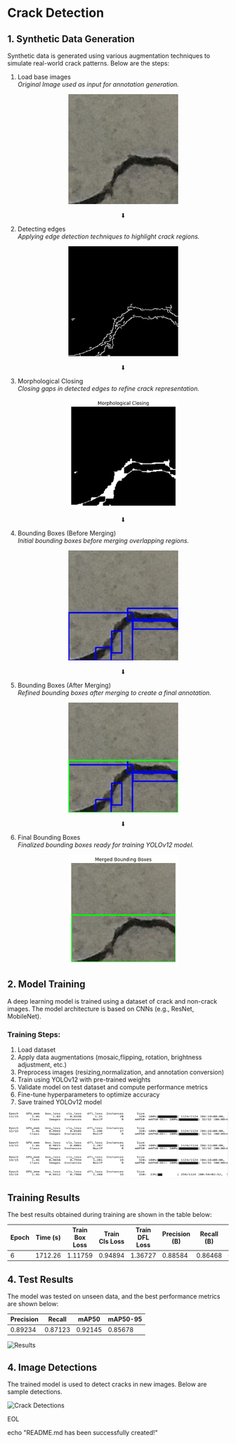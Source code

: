 
# Crack Detection

## 1. Synthetic Data Generation
Synthetic data is generated using various augmentation techniques to simulate real-world crack patterns. Below are the steps:

1. Load base images  
   *Original Image used as input for annotation generation.*  
   <p align="center">
       <img src="assets/a.jpg" alt="Original Image" width="250" height="250">
   </p>  
   <p align="center">⬇</p>  
2. Detecting edges  
   *Applying edge detection techniques to highlight crack regions.*  
   <p align="center">
       <img src="assets/b.jpg" alt="Edge Detection" width="250" height="250">
   </p>  
   <p align="center">⬇</p>  
3. Morphological Closing  
   *Closing gaps in detected edges to refine crack representation.*  
   <p align="center">
       <img src="assets/c.png" alt="Morphological Closing" width="250" height="250">
   </p>  
   <p align="center">⬇</p>  
4. Bounding Boxes (Before Merging)  
   *Initial bounding boxes before merging overlapping regions.*  
   <p align="center">
       <img src="assets/d.jpg" alt="Bounding Boxes Before Merging" width="250" height="250">
   </p>  
   <p align="center">⬇</p>  
5. Bounding Boxes (After Merging)  
   *Refined bounding boxes after merging to create a final annotation.*  
   <p align="center">
       <img src="assets/e.jpg" alt="Bounding Boxes After Merging" width="250" height="250">
   </p>  
   <p align="center">⬇</p>  
6. Final Bounding Boxes  
   *Finalized bounding boxes ready for training YOLOv12 model.*  
   <p align="center">
       <img src="assets/f.png" alt="Final Bounding Boxes" width="250" height="250">
   </p>  


## 2. Model Training
A deep learning model is trained using a dataset of crack and non-crack images. The model architecture is based on CNNs (e.g., ResNet, MobileNet).

### Training Steps:
1. Load dataset
2. Apply data augmentations (mosaic,flipping, rotation, brightness adjustment, etc.)
3. Preprocess images (resizing,normalization, and annotation conversion)
4. Train using YOLOv12 with pre-trained weights
5. Validate model on test dataset and compute performance metrics
6. Fine-tune hyperparameters to optimize accuracy
7. Save trained YOLOv12 model

<p align="center">
    <img src="assets/model_training.png" alt="Model Training Process" width="550" height="150">
</p>

## Training Results
The best results obtained during training are shown in the table below:

| Epoch | Time (s) | Train Box Loss | Train Cls Loss | Train DFL Loss | Precision (B) | Recall (B) | mAP50 (B) | mAP50-95 (B) | Val Box Loss | Val Cls Loss | Val DFL Loss |
|-------|---------|---------------|---------------|---------------|--------------|-----------|-----------|-------------|--------------|--------------|--------------|
| 6     | 1712.26 | 1.11759       | 0.94894       | 1.36727       | 0.88584      | 0.86468   | 0.91809   | 0.84357     | 1.18579      | 0.91302      | 1.11045      |

## 4. Test Results
The model was tested on unseen data, and the best performance metrics are shown below:

| Precision | Recall | mAP50 | mAP50-95 |
|-----------|--------|-------|----------|
| 0.89234   | 0.87123 | 0.92145 | 0.85678 |
![Results](assets/results.png)

## 4. Image Detections
The trained model is used to detect cracks in new images. Below are sample detections.

![Crack Detections](images/crack_detections.png)

EOL

echo "README.md has been successfully created!"
